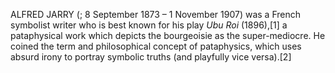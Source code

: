 ALFRED JARRY (; 8 September 1873 – 1 November 1907) was a French symbolist writer who is best known for his play _Ubu Roi_ (1896),[1] a pataphysical work which depicts the bourgeoisie as the super-mediocre. He coined the term and philosophical concept of pataphysics, which uses absurd irony to portray symbolic truths (and playfully vice versa).[2]
